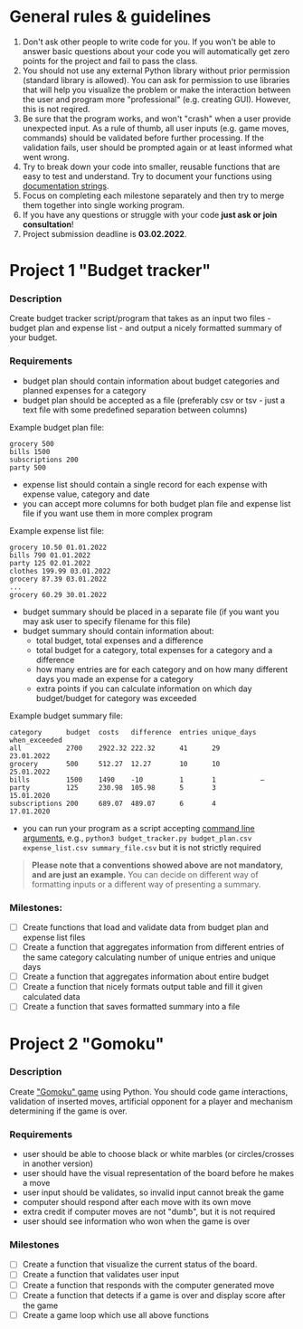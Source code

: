 # General rules & guidelines

1. Don't ask other people to write code for you. If you won't be able to answer basic questions about your code you will automatically get zero points for the project and fail to pass the class.
2. You should not use any external Python library without prior permission (standard library is allowed). You can ask for permission to use libraries that will help you visualize the problem or make the interaction between the user and program more "professional" (e.g. creating GUI). However, this is not reqired.
3. Be sure that the program works, and won't "crash" when a user provide unexpected input. As a rule of thumb, all user inputs (e.g. game moves, commands) should be validated before further processing. If the validation fails, user should be prompted again or at least informed what went wrong.
4. Try to break down your code into smaller, reusable functions that are easy to test and understand. Try to document your functions using [documentation strings](https://sphinxcontrib-napoleon.readthedocs.io/en/latest/example_google.html).
5. Focus on completing each milestone separately and then try to merge them together into single working program.
6. If you have any questions or struggle with your code **just ask or join consultation**!
7. Project submission deadline is **03.02.2022**.

# Project 1 "Budget tracker"

### Description

Create budget tracker script/program that takes as an input two files - budget plan and expense list - and output a nicely formatted summary of your budget.

### Requirements

- budget plan should contain information about budget categories and planned expenses for a category
- budget plan should be accepted as a file (preferably csv or tsv - just a text file with some predefined separation between columns)

Example budget plan file:

```tsv
grocery 500
bills 1500
subscriptions 200
party 500
```

- expense list should contain a single record for each expense with expense value, category and date
- you can accept more columns for both budget plan file and expense list file if you want use them in more complex program

Example expense list file:

```tsv
grocery 10.50 01.01.2022
bills 790 01.01.2022
party 125 02.01.2022
clothes 199.99 03.01.2022
grocery 87.39 03.01.2022
...
grocery 60.29 30.01.2022
```

- budget summary should be placed in a separate file (if you want you may ask user to specify filename for this file)
- budget summary should contain information about:
  - total budget, total expenses and a difference
  - total budget for a category, total expenses for a category and a difference
  - how many entries are for each category and on how many different days you made an expense for a category
  - extra points if you can calculate information on which day budget/budget for category was exceeded

Example budget summary file:

```tsv
category      budget  costs   difference  entries unique_days when_exceeded
all           2700    2922.32 222.32      41      29          23.01.2022
grocery       500     512.27  12.27       10      10          25.01.2022
bills         1500    1490    -10         1       1           –
party         125     230.98  105.98      5       3           15.01.2020
subscriptions 200     689.07  489.07      6       4           17.01.2020
```
- you can run your program as a script accepting [command line arguments](https://www.knowledgehut.com/blog/programming/sys-argv-python-examples), e.g., `python3 budget_tracker.py budget_plan.csv expense_list.csv summary_file.csv` but it is not strictly required 

> **Please note that a conventions showed above are not mandatory, and are just an example.** You can decide on different way of formatting inputs or a different way of presenting a summary.

### Milestones:

- [ ] Create functions that load and validate data from budget plan and expense list files
- [ ] Create a function that aggregates information from different entries of the same category calculating number of unique entries and unique days
- [ ] Create a function that aggregates information about entire budget
- [ ] Create a function that nicely formats output table and fill it given calculated data
- [ ] Create a function that saves formatted summary into a file

# Project 2 "Gomoku"

### Description

Create ["Gomoku" game](https://pl.wikipedia.org/wiki/Gomoku) using Python. You should code game interactions, validation of inserted moves, artificial opponent for a player and mechanism determining if the game is over.

### Requirements

- user should be able to choose black or white marbles (or circles/crosses in another version)
- user should have the visual representation of the board before he makes a move
- user input should be validates, so invalid input cannot break the game
- computer should respond after each move with its own move
- extra credit if computer moves are not "dumb", but it is not required
- user should see information who won when the game is over

### Milestones

- [ ] Create a function that visualize the current status of the board.
- [ ] Create a function that validates user input
- [ ] Create a function that responds with the computer generated move
- [ ] Create a function that detects if a game is over and display score after the game
- [ ] Create a game loop which use all above functions
